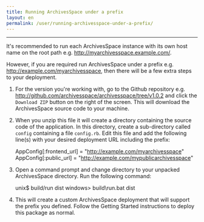 ```yaml
---
title: Running ArchivesSpace under a prefix 
layout: en
permalink: /user/running-archivesspace-under-a-prefix/ 
---
```

------------------------------------

It's recommended to run each ArchivesSpace instance with its own host name on the root path e.g. http://myarchivesspace.example.com/.

However, if you are required run ArchivesSpace under a prefix e.g. http://example.com/myarchivesspace, then there will be a few extra steps to your deployment.

1. For the version you're working with, go to the Github repository e.g. http://github.com/archivesspace/archivesspace/tree/v1.0.2 and click the `Download ZIP` button on the right of the screen.  This will download the ArchivesSpace source code to your machine.

2. When you unzip this file it will create a directory containing the source code of the application.  In this directory, create a sub-directory called `config` containing a file `config.rb`.  Edit this file and add the following line(s) with your desired deployment URL including the prefix:

     AppConfig[:frontend_url] = "http://example.com/myarchivesspace"
     AppConfig[:public_url] = "http://example.com/mypublicarchivesspace"

3. Open a command prompt and change directory to your unpacked ArchivesSpace directory.  Run the following command:

     unix$ build/run dist
     windows> build\run.bat dist

4. This will create a custom ArchivesSpace deployment that will support the prefix you defined.  Follow the Getting Started instructions to deploy this package as normal.

